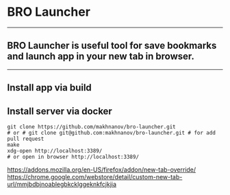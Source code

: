 # BRO Launcher 
___

## BRO Launcher is useful tool for save bookmarks and launch app in your new tab in browser.
___

## Install app via build


## Install server via docker 
```shell
git clone https://github.com/makhnanov/bro-launcher.git
# or # git clone git@github.com:makhnanov/bro-launcher.git # for add pull request
make
xdg-open http://localhost:3389/
# or open in browser http://localhost:3389/ 
```

https://addons.mozilla.org/en-US/firefox/addon/new-tab-override/
https://chrome.google.com/webstore/detail/custom-new-tab-url/mmjbdbjnoablegbkcklggeknkfcjkjia

